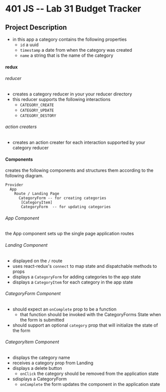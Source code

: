 401 JS --  Lab 31 Budget Tracker
===


## Project Description

* in this app a category contains the following properties
  * `id` a uuid
  * `timestamp` a date from when the category was created
  * `name` a string that is the name of the category

#### redux
###### reducer
* creates a category reducer in your your reducer directory
* this reducer supports the following interactions
  * `CATEGORY_CREATE`
  * `CATEGORY_UPDATE`
  * `CATEGORY_DESTORY`

###### action creaters
* creates an action creater for each interaction supported by your category reducer

#### Components
creates the following components and structures them according to the following diagram.
```
Provider
  App
    Route / Landing Page
      CategoryForm -- for creating categories
       [CategoryItem]
       CategoryForm  -- for updating categories
```

###### App Component 
the App component sets up the single page application routes

###### Landing Component
* displayed on the `/` route
* uses react-redux's `connect` to map state and dispatchable methods to props
* displays a `CategoryForm` for adding categories to the app state
* displays a `CategoryItem` for each category in the app state

###### CategoryForm Component
* should expect an `onComplete` prop to be a function
  * that function should be invoked with the CategoryForms State when the form is submitted
* should support an optional `category` prop that will initialize the state of the form

###### CategoryItem Component
* displays the category name
* receives a category prop from Landing
* displays a delete button
  * `onClick` the category should be removed from the application state
* sdisplays a CategoryForm
  * `onComplete` the form updates the component in the application state


